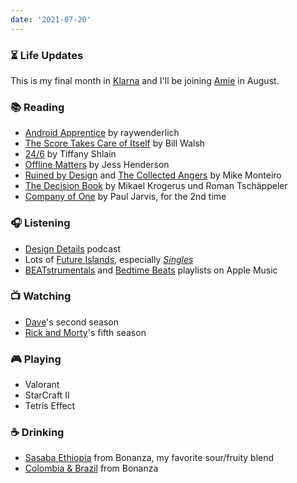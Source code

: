 ```yaml
---
date: '2021-07-20'
---
```


### ⏳ Life Updates

This is my final month in [Klarna](https://www.klarna.com/) and I'll be joining [Amie](https://amie.so) in August.

### 📚 Reading

- [Android Apprentice](https://www.raywenderlich.com/books/android-apprentice) by raywenderlich
- [The Score Takes Care of Itself](https://www.penguinrandomhouse.com/books/303810/the-score-takes-care-of-itself-by-bill-walsh-with-steve-jamison-and-craig-walsh/) by Bill Walsh
- [24/6](https://www.simonandschuster.com/books/24-6/Tiffany-Shlain/9781982116873) by Tiffany Shlain
- [Offline Matters](../books/offline-matters) by Jess Henderson
- [Ruined by Design](https://www.ruinedby.design) and [The Collected Angers](https://www.goodreads.com/book/show/56544979-the-collected-angers) by Mike Monteiro
- [The Decision Book](https://wwnorton.com/books/The-Decision-Book/) by Mikael Krogerus und Roman Tschäppeler
- [Company of One](../books/company-of-one) by Paul Jarvis, for the 2nd time

### 🎧 Listening

- [Design Details](https://designdetails.fm) podcast
- Lots of [Future Islands](https://future-islands.com), especially _[Singles](https://futureislands.bandcamp.com/album/singles)_
- [BEATstrumentals](https://music.apple.com/de/playlist/beatstrumentals/pl.f54198ad42404535be13eabf3835fb22?l=en) and [Bedtime Beats](https://music.apple.com/de/playlist/bedtime-beats/pl.082e7836ea7a4244bf3f9c319560718f?l=en) playlists on Apple Music

### 📺 Watching

- [Dave](https://www.imdb.com/title/tt8531222/)'s second season
- [Rick and Morty](https://www.imdb.com/title/tt2861424/)'s fifth season

### 🎮 Playing

- Valorant
- StarCraft II
- Tetris Effect

### ☕️ Drinking

- [Sasaba Ethiopia](https://shop.bonanzacoffee.de/products/sasaba) from Bonanza, my favorite sour/fruity blend
- [Colombia & Brazil](https://shop.bonanzacoffee.de/collections/coffee/products/bonanza-blend) from Bonanza
